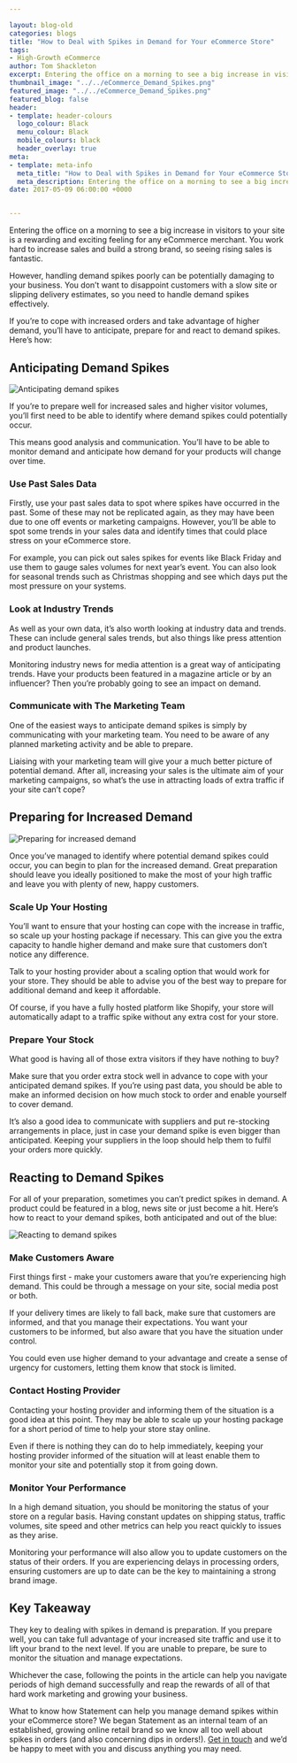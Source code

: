 ```yaml
--- 

layout: blog-old
categories: blogs
title: "How to Deal with Spikes in Demand for Your eCommerce Store"
tags:
- High-Growth eCommerce
author: Tom Shackleton
excerpt: Entering the office on a morning to see a big increase in visitors to your site is a rewarding and exciting feeling for any eCommerce merchant. You work hard to increase sales and build a strong brand, so seeing rising sales is fantastic.
thumbnail_image: "../../eCommerce_Demand_Spikes.png"
featured_image: "../../eCommerce_Demand_Spikes.png"
featured_blog: false
header:
- template: header-colours
  logo_colour: Black
  menu_colour: Black
  mobile_colours: black
  header_overlay: true
meta:
- template: meta-info
  meta_title: "How to Deal with Spikes in Demand for Your eCommerce Store"
  meta_description: Entering the office on a morning to see a big increase in visitors to your site is a rewarding and exciting feeling for any eCommerce merchant. You work hard to increase sales and build a strong brand, so seeing rising sales is fantastic.
date: 2017-05-09 06:00:00 +0000


--- 
```

Entering the office on a morning to see a big increase in visitors to your site is a rewarding and exciting feeling for any eCommerce merchant. You work hard to increase sales and build a strong brand, so seeing rising sales is fantastic.

However, handling demand spikes poorly can be potentially damaging to your business. You don’t want to disappoint customers with a slow site or slipping delivery estimates, so you need to handle demand spikes effectively.

If you’re to cope with increased orders and take advantage of higher demand, you’ll have to anticipate, prepare for and react to demand spikes. Here’s how:

  

Anticipating Demand Spikes
--------------------------

![Anticipating demand spikes](../../Anticipating_demand_spikes.jpg)

If you’re to prepare well for increased sales and higher visitor volumes, you’ll first need to be able to identify where demand spikes could potentially occur.

This means good analysis and communication. You’ll have to be able to monitor demand and anticipate how demand for your products will change over time.

  

### Use Past Sales Data

Firstly, use your past sales data to spot where spikes have occurred in the past. Some of these may not be replicated again, as they may have been due to one off events or marketing campaigns. However, you’ll be able to spot some trends in your sales data and identify times that could place stress on your eCommerce store.

For example, you can pick out sales spikes for events like Black Friday and use them to gauge sales volumes for next year’s event. You can also look for seasonal trends such as Christmas shopping and see which days put the most pressure on your systems.

  

### Look at Industry Trends

As well as your own data, it’s also worth looking at industry data and trends. These can include general sales trends, but also things like press attention and product launches.

Monitoring industry news for media attention is a great way of anticipating trends. Have your products been featured in a magazine article or by an influencer? Then you’re probably going to see an impact on demand.

  

### Communicate with The Marketing Team

One of the easiest ways to anticipate demand spikes is simply by communicating with your marketing team. You need to be aware of any planned marketing activity and be able to prepare.

Liaising with your marketing team will give your a much better picture of potential demand. After all, increasing your sales is the ultimate aim of your marketing campaigns, so what’s the use in attracting loads of extra traffic if your site can’t cope?

  

Preparing for Increased Demand
------------------------------

![Preparing for increased demand](../../Preparing_for_Increased_Demand.jpg)

Once you’ve managed to identify where potential demand spikes could occur, you can begin to plan for the increased demand. Great preparation should leave you ideally positioned to make the most of your high traffic and leave you with plenty of new, happy customers.

  

### Scale Up Your Hosting

You’ll want to ensure that your hosting can cope with the increase in traffic, so scale up your hosting package if necessary. This can give you the extra capacity to handle higher demand and make sure that customers don’t notice any difference.

Talk to your hosting provider about a scaling option that would work for your store. They should be able to advise you of the best way to prepare for additional demand and keep it affordable.

Of course, if you have a fully hosted platform like Shopify, your store will automatically adapt to a traffic spike without any extra cost for your store.

  

### Prepare Your Stock

What good is having all of those extra visitors if they have nothing to buy?

Make sure that you order extra stock well in advance to cope with your anticipated demand spikes. If you’re using past data, you should be able to make an informed decision on how much stock to order and enable yourself to cover demand.

It’s also a good idea to communicate with suppliers and put re-stocking arrangements in place, just in case your demand spike is even bigger than anticipated. Keeping your suppliers in the loop should help them to fulfil your orders more quickly.

  

Reacting to Demand Spikes
-------------------------

For all of your preparation, sometimes you can’t predict spikes in demand. A product could be featured in a blog, news site or just become a hit. Here’s how to react to your demand spikes, both anticipated and out of the blue:

![Reacting to demand spikes](../../Reacting_to_Demand_Spikes.png)  

  

### Make Customers Aware

First things first - make your customers aware that you’re experiencing high demand. This could be through a message on your site, social media post or both.

If your delivery times are likely to fall back, make sure that customers are informed, and that you manage their expectations. You want your customers to be informed, but also aware that you have the situation under control.

You could even use higher demand to your advantage and create a sense of urgency for customers, letting them know that stock is limited.

  

### Contact Hosting Provider

Contacting your hosting provider and informing them of the situation is a good idea at this point. They may be able to scale up your hosting package for a short period of time to help your store stay online.

Even if there is nothing they can do to help immediately, keeping your hosting provider informed of the situation will at least enable them to monitor your site and potentially stop it from going down.

  

### Monitor Your Performance

In a high demand situation, you should be monitoring the status of your store on a regular basis. Having constant updates on shipping status, traffic volumes, site speed and other metrics can help you react quickly to issues as they arise.

Monitoring your performance will also allow you to update customers on the status of their orders. If you are experiencing delays in processing orders, ensuring customers are up to date can be the key to maintaining a strong brand image.

  

Key Takeaway
------------

They key to dealing with spikes in demand is preparation. If you prepare well, you can take full advantage of your increased site traffic and use it to lift your brand to the next level. If you are unable to prepare, be sure to monitor the situation and manage expectations.

Whichever the case, following the points in the article can help you navigate periods of high demand successfully and reap the rewards of all of that hard work marketing and growing your business.

What to know how Statement can help you manage demand spikes within your eCommerce store? We began Statement as an internal team of an established, growing online retail brand so we know all too well about spikes in orders (and also concerning dips in orders!). [Get in touch](https://www.statementagency.com/contact-us) and we’d be happy to meet with you and discuss anything you may need.